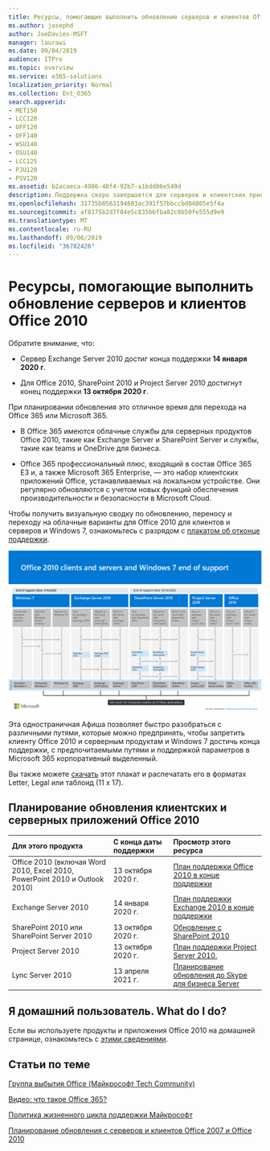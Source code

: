 ```yaml
---
title: Ресурсы, помогающие выполнить обновление серверов и клиентов Office 2010
ms.author: josephd
author: JoeDavies-MSFT
manager: laurawi
ms.date: 09/04/2019
audience: ITPro
ms.topic: overview
ms.service: o365-solutions
localization_priority: Normal
ms.collection: Ent_O365
search.appverid:
- MET150
- LCC120
- OFF120
- OFF140
- WSU140
- OSU140
- LCC125
- PJU120
- PSV120
ms.assetid: b2acaeca-4986-40f4-92b7-a1bdd06e549d
description: Поддержка скоро завершается для серверов и клиентских приложений Office 2010, а настраиваемые соглашения о поддержке недоступны. Используйте эту статью, чтобы начать планирование обновления сейчас.
ms.openlocfilehash: 31735b0563194603ac391f57bbccbd84805e5f4a
ms.sourcegitcommit: af8175b2d7f84e5c835bbfba82c0b50fe555d9e9
ms.translationtype: MT
ms.contentlocale: ru-RU
ms.lasthandoff: 09/06/2019
ms.locfileid: "36782426"
---
```

# <a name="resources-to-help-you-upgrade-from-office-2010-servers-and-clients"></a>Ресурсы, помогающие выполнить обновление серверов и клиентов Office 2010

Обратите внимание, что:

- Сервер Exchange Server 2010 достиг конца поддержки **14 января 2020 г**. 

- Для Office 2010, SharePoint 2010 и Project Server 2010 достигнут конец поддержки **13 октября 2020 г**. 

При планировании обновления это отличное время для перехода на Office 365 или Microsoft 365. 

- В Office 365 имеются облачные службы для серверных продуктов Office 2010, такие как Exchange Server и SharePoint Server и службы, такие как teams и OneDrive для бизнеса. 

- Office 365 профессиональный плюс, входящий в состав Office 365 E3 и, а также Microsoft 365 Enterprise, — это набор клиентских приложений Office, устанавливаемых на локальном устройстве. Они регулярно обновляются с учетом новых функций обеспечения производительности и безопасности в Microsoft Cloud.

Чтобы получить визуальную сводку по обновлению, переносу и переходу на облачные варианты для Office 2010 для клиентов и серверов и Windows 7, ознакомьтесь с разрядом с [плакатом об отконце поддержки](./media/upgrade-from-office-2010-servers-and-products/Office2010Windows7EndOfSupport.pdf).

![](./media/upgrade-from-office-2010-servers-and-products/office2010-windows7-end-of-support.png)

Эта одностраничная Афиша позволяет быстро разобраться с различными путями, которые можно предпринять, чтобы запретить клиенту Office 2010 и серверным продуктам и Windows 7 достичь конца поддержки, с предпочитаемыми путями и поддержкой параметров в Microsoft 365 корпоративный выделенный.

Вы также можете [скачать](https://github.com/MicrosoftDocs/microsoft-365-docs/raw/public/microsoft-365/enterprise/media/migration-microsoft-365-enterprise-workload/Office2010Windows7EndOfSupport.pdf) этот плакат и распечатать его в форматах Letter, Legal или таблоид (11 x 17).
      
## <a name="office-2010-client-and-server-upgrade-planning"></a>Планирование обновления клиентских и серверных приложений Office 2010
  
|**Для этого продукта**|**С конца даты поддержки**|**Просмотр этого ресурса**|
|:-----|:-----|:-----|
|Office 2010 (включая Word 2010, Excel 2010, PowerPoint 2010 и Outlook 2010)  <br/> | 13 октября 2020 г. |[План поддержки Office 2010 в конце поддержки](https://docs.microsoft.com/DeployOffice/office-2010-end-support-roadmap) <br/> |
|Exchange Server 2010  <br/> | 14 января 2020 г.  |[План поддержки Exchange 2010 в конце поддержки](exchange-2010-end-of-support.md) <br/> |
|SharePoint 2010 или SharePoint Server 2010  <br/> | 13 октября 2020 г. |[Обновление с SharePoint 2010](upgrade-from-sharepoint-2010.md) <br/> |
|Project Server 2010 <br/> | 13 октября 2020 г. | [План поддержки Project Server 2010.](project-server-2010-end-of-support.md) <br/> |
|Lync Server 2010 <br/> | 13 апреля 2021 г. | [Планирование обновления до Skype для бизнеса Server](https://docs.microsoft.com/skypeforbusiness/plan-your-deployment/upgrade) <br/> |
    
## <a name="im-a-home-user-what-do-i-do"></a>Я домашний пользователь. What do I do?

Если вы используете продукты и приложения Office 2010 на домашней странице, ознакомьтесь с [этими сведениями](plan-upgrade-previous-versions-office.md#im-a-home-user-what-do-i-do).

## <a name="related-topics"></a>Статьи по теме

[Группа выбытия Office (Майкрософт Tech Community)](https://go.microsoft.com/fwlink/?linkid=842065)
  
[Видео: что такое Office 365?](https://support.office.com/article/847caf12-2589-452c-8aca-1c009797678b.aspx)
  
[Политика жизненного цикла поддержки Майкрософт](https://go.microsoft.com/fwlink/?linkid=865200)

[Планирование обновления с серверов и клиентов Office 2007 и Office 2010](plan-upgrade-previous-versions-office.md)

